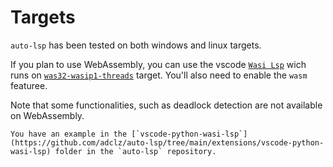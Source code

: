 # Targets

`auto-lsp` has been tested on both windows and linux targets.

If you plan to use WebAssembly, you can use the vscode [`Wasi Lsp`](https://code.visualstudio.com/blogs/2024/06/07/wasm-part2) wich runs on [`was32-wasip1-threads`](https://doc.rust-lang.org/rustc/platform-support/wasm32-wasip1-threads.html) target.
You'll also need to enable the `wasm` featuree.

Note that some functionalities, such as deadlock detection are not available on WebAssembly.

```admonish
You have an example in the [`vscode-python-wasi-lsp`](https://github.com/adclz/auto-lsp/tree/main/extensions/vscode-python-wasi-lsp) folder in the `auto-lsp` repository.
```
